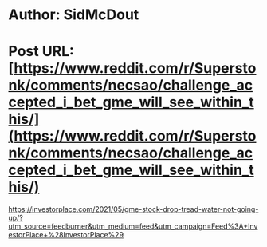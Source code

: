# Author: SidMcDout
# Post URL: [https://www.reddit.com/r/Superstonk/comments/necsao/challenge_accepted_i_bet_gme_will_see_within_this/](https://www.reddit.com/r/Superstonk/comments/necsao/challenge_accepted_i_bet_gme_will_see_within_this/)


https://investorplace.com/2021/05/gme-stock-drop-tread-water-not-going-up/?utm_source=feedburner&utm_medium=feed&utm_campaign=Feed%3A+InvestorPlace+%28InvestorPlace%29